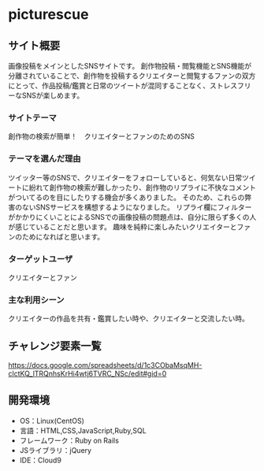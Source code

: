 # picturescue

## サイト概要
画像投稿をメインとしたSNSサイトです。
創作物投稿・閲覧機能とSNS機能が分離されていることで、創作物を投稿するクリエイターと閲覧するファンの双方にとって、作品投稿/鑑賞と日常のツイートが混同することなく、ストレスフリーなSNSが楽しめます。

### サイトテーマ
創作物の検索が簡単！　クリエイターとファンのためのSNS

### テーマを選んだ理由
ツイッター等のSNSで、クリエイターをフォローしていると、何気ない日常ツイートに紛れて創作物の検索が難しかったり、創作物のリプライに不快なコメントがついてるのを目にしたりする機会が多くありました。
そのため、これらの弊害のないSNSサービスを構想するようになりました。
リプライ欄にフィルターがかかりにくいことによるSNSでの画像投稿の問題点は、自分に限らず多くの人が感じていることだと思います。
趣味を純粋に楽しみたいクリエイターとファンのためになればと思います。


### ターゲットユーザ
クリエイターとファン

### 主な利用シーン
クリエイターの作品を共有・鑑賞したい時や、クリエイターと交流したい時。

## チャレンジ要素一覧
https://docs.google.com/spreadsheets/d/1c3CObaMsqMH-clctKQ_lTRQnhsKrHi4wtj6TVRC_NSc/edit#gid=0

## 開発環境
- OS：Linux(CentOS)
- 言語：HTML,CSS,JavaScript,Ruby,SQL
- フレームワーク：Ruby on Rails
- JSライブラリ：jQuery
- IDE：Cloud9

